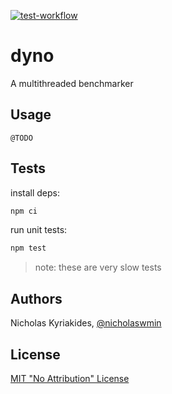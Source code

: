 [![test-workflow][test-badge]][test-workflow]

# dyno

A multithreaded benchmarker

## Usage

`@TODO`

## Tests

install deps:

```bash
npm ci
```

run unit tests:

```bash
npm test
```

> note: these are very slow tests

## Authors

Nicholas Kyriakides, [@nicholaswmin][nicholaswmin]

## License

[MIT "No Attribution" License][license]

<!--- Badges -->

[test-badge]: https://github.com/nicholaswmin/dyno/actions/workflows/test:unit.yml/badge.svg
[test-workflow]: https://github.com/nicholaswmin/dyno/actions/workflows/test:unit.yml

[nicholaswmin]: https://github.com/nicholaswmin
[license]: ./LICENSE
